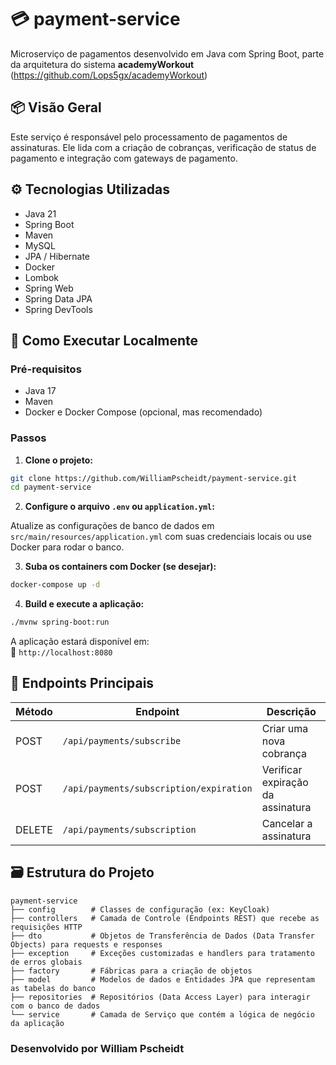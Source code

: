 
# 💳 payment-service

Microserviço de pagamentos desenvolvido em Java com Spring Boot, parte da arquitetura do sistema **academyWorkout** (https://github.com/Lops5gx/academyWorkout)

## 📦 Visão Geral

Este serviço é responsável pelo processamento de pagamentos de assinaturas. Ele lida com a criação de cobranças, verificação de status de pagamento e integração com gateways de pagamento.

## ⚙️ Tecnologias Utilizadas

- Java 21
- Spring Boot
- Maven
- MySQL
- JPA / Hibernate
- Docker
- Lombok
- Spring Web
- Spring Data JPA
- Spring DevTools

## 🚀 Como Executar Localmente

### Pré-requisitos

- Java 17
- Maven
- Docker e Docker Compose (opcional, mas recomendado)

### Passos

1. **Clone o projeto:**

```bash
git clone https://github.com/WilliamPscheidt/payment-service.git
cd payment-service
```

2. **Configure o arquivo `.env` ou `application.yml`:**

Atualize as configurações de banco de dados em `src/main/resources/application.yml` com suas credenciais locais ou use Docker para rodar o banco.

3. **Suba os containers com Docker (se desejar):**

```bash
docker-compose up -d
```

4. **Build e execute a aplicação:**

```bash
./mvnw spring-boot:run
```

A aplicação estará disponível em:  
📍 `http://localhost:8080`

## 🧪 Endpoints Principais

| Método | Endpoint                                     | Descrição                      |
|--------|----------------------------------------------|--------------------------------|
| POST   | `/api/payments/subscribe`                    | Criar uma nova cobrança        |
| POST   | `/api/payments/subscription/expiration`      | Verificar expiração da assinatura |
| DELETE | `/api/payments/subscription`                 | Cancelar a assinatura          |


## 🗃️ Estrutura do Projeto

```
payment-service
├── config        # Classes de configuração (ex: KeyCloak)
├── controllers   # Camada de Controle (Endpoints REST) que recebe as requisições HTTP
├── dto           # Objetos de Transferência de Dados (Data Transfer Objects) para requests e responses
├── exception     # Exceções customizadas e handlers para tratamento de erros globais
├── factory       # Fábricas para a criação de objetos
├── model         # Modelos de dados e Entidades JPA que representam as tabelas do banco
├── repositories  # Repositórios (Data Access Layer) para interagir com o banco de dados
└── service       # Camada de Serviço que contém a lógica de negócio da aplicação
```

### Desenvolvido por William Pscheidt
